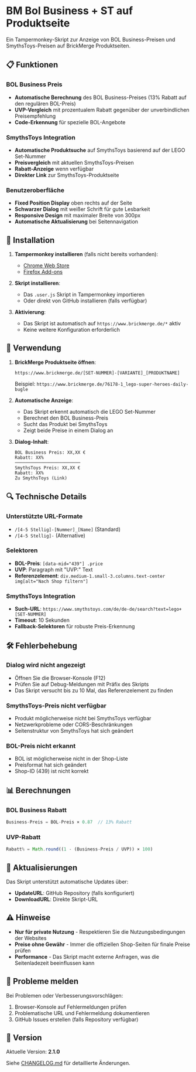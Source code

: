 # BM Bol Business + ST auf Produktseite

Ein Tampermonkey-Skript zur Anzeige von BOL Business-Preisen und SmythsToys-Preisen auf BrickMerge Produktseiten.

## 📋 Funktionen

### BOL Business Preis
- **Automatische Berechnung** des BOL Business-Preises (13% Rabatt auf den regulären BOL-Preis)
- **UVP-Vergleich** mit prozentualem Rabatt gegenüber der unverbindlichen Preisempfehlung
- **Code-Erkennung** für spezielle BOL-Angebote

### SmythsToys Integration
- **Automatische Produktsuche** auf SmythsToys basierend auf der LEGO Set-Nummer
- **Preisvergleich** mit aktuellen SmythsToys-Preisen
- **Rabatt-Anzeige** wenn verfügbar
- **Direkter Link** zur SmythsToys-Produktseite

### Benutzeroberfläche
- **Fixed Position Display** oben rechts auf der Seite
- **Schwarzer Dialog** mit weißer Schrift für gute Lesbarkeit
- **Responsive Design** mit maximaler Breite von 300px
- **Automatische Aktualisierung** bei Seitennavigation

## 🔧 Installation

1. **Tampermonkey installieren** (falls nicht bereits vorhanden):
   - [Chrome Web Store](https://chrome.google.com/webstore/detail/tampermonkey/dhdgffkkebhmkfjojejmpbldmpobfkfo)
   - [Firefox Add-ons](https://addons.mozilla.org/de/firefox/addon/tampermonkey/)

2. **Skript installieren**:
   - Das `.user.js` Skript in Tampermonkey importieren
   - Oder direkt von GitHub installieren (falls verfügbar)

3. **Aktivierung**:
   - Das Skript ist automatisch auf `https://www.brickmerge.de/*` aktiv
   - Keine weitere Konfiguration erforderlich

## 🎯 Verwendung

1. **BrickMerge Produktseite öffnen**:
   ```
   https://www.brickmerge.de/[SET-NUMMER]-[VARIANTE]_[PRODUKTNAME]
   ```
   Beispiel: `https://www.brickmerge.de/76178-1_lego-super-heroes-daily-bugle`

2. **Automatische Anzeige**:
   - Das Skript erkennt automatisch die LEGO Set-Nummer
   - Berechnet den BOL Business-Preis
   - Sucht das Produkt bei SmythsToys
   - Zeigt beide Preise in einem Dialog an

3. **Dialog-Inhalt**:
   ```
   BOL Business Preis: XX,XX €
   Rabatt: XX%
   ─────────────────────────
   SmythsToys Preis: XX,XX €
   Rabatt: XX%
   Zu SmythsToys (Link)
   ```

## 🔍 Technische Details

### Unterstützte URL-Formate
- `/[4-5 Stellig]-[Nummer]_[Name]` (Standard)
- `/[4-5 Stellig]-` (Alternative)

### Selektoren
- **BOL-Preis**: `[data-mid="439"] .price`
- **UVP**: Paragraph mit "UVP:" Text
- **Referenzelement**: `div.medium-1.small-3.columns.text-center img[alt="Nach Shop filtern"]`

### SmythsToys Integration
- **Such-URL**: `https://www.smythstoys.com/de/de-de/search?text=lego+[SET-NUMMER]`
- **Timeout**: 10 Sekunden
- **Fallback-Selektoren** für robuste Preis-Erkennung

## 🛠️ Fehlerbehebung

### Dialog wird nicht angezeigt
- Öffnen Sie die Browser-Konsole (F12)
- Prüfen Sie auf Debug-Meldungen mit Präfix des Skripts
- Das Skript versucht bis zu 10 Mal, das Referenzelement zu finden

### SmythsToys-Preis nicht verfügbar
- Produkt möglicherweise nicht bei SmythsToys verfügbar
- Netzwerkprobleme oder CORS-Beschränkungen
- Seitenstruktur von SmythsToys hat sich geändert

### BOL-Preis nicht erkannt
- BOL ist möglicherweise nicht in der Shop-Liste
- Preisformat hat sich geändert
- Shop-ID (439) ist nicht korrekt

## 📊 Berechnungen

### BOL Business Rabatt
```javascript
Business-Preis = BOL-Preis × 0.87  // 13% Rabatt
```

### UVP-Rabatt
```javascript
Rabatt% = Math.round((1 - (Business-Preis / UVP)) × 100)
```

## 🔄 Aktualisierungen

Das Skript unterstützt automatische Updates über:
- **UpdateURL**: GitHub Repository (falls konfiguriert)
- **DownloadURL**: Direkte Skript-URL

## ⚠️ Hinweise

- **Nur für private Nutzung** - Respektieren Sie die Nutzungsbedingungen der Websites
- **Preise ohne Gewähr** - Immer die offiziellen Shop-Seiten für finale Preise prüfen
- **Performance** - Das Skript macht externe Anfragen, was die Seitenladezeit beeinflussen kann

## 🐛 Probleme melden

Bei Problemen oder Verbesserungsvorschlägen:
1. Browser-Konsole auf Fehlermeldungen prüfen
2. Problematische URL und Fehlermeldung dokumentieren
3. GitHub Issues erstellen (falls Repository verfügbar)

## 📜 Version

Aktuelle Version: **2.1.0**

Siehe [CHANGELOG.md](CHANGELOG.md) für detaillierte Änderungen.
